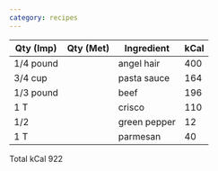 ```yaml
---
category: recipes
---
```


| Qty (Imp)		| Qty (Met) | Ingredient 		| kCal  |
| ------------- | --------- | ------------ 		| ----- |
| 1/4 pound		|			| angel hair		| 400
| 3/4 cup		|			| pasta sauce		| 164
| 1/3 pound		|			| beef				| 196
| 1 T			| 			| crisco			| 110
| 1/2			| 			| green pepper		| 12
| 1 T			| 			| parmesan			| 40

Total kCal	922